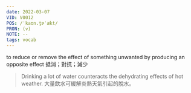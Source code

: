 ```yaml
---
date: 2022-03-07
VID: V0012
POS: /ˈkaʊn.t̬ɚˈækt/
PRON: (v)
NOTE: --
tags: vocab
---
```


to reduce or remove the effect of something unwanted by producing an opposite effect  抵消；對抗；減少  

>Drinking a lot of water counteracts the dehydrating effects of hot weather.  大量飲水可緩解炎熱天氣引起的脫水。  